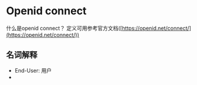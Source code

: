 # Openid connect

什么是openid connect？ 定义可用参考官方文档([https://openid.net/connect/](https://openid.net/connect/))

## 名词解释
* End-User: 用户
* 